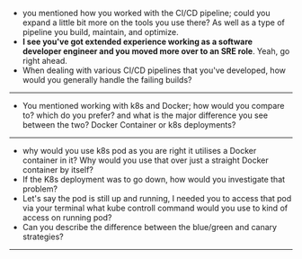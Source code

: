 - you mentioned how you worked with the CI/CD pipeline; could you expand a little bit more on the tools you use there? As well as a type of pipeline you build, maintain, and optimize.
- **I see you've got extended experience working as a software developer engineer and you moved more over to an SRE role**. Yeah, go right ahead.
- When dealing with various CI/CD pipelines that you've developed, how would you generally handle the failing builds?

-------------------------

- You mentioned working with k8s and Docker; how would you compare to? which do you prefer? and what is the major difference you see between the two?
Docker Container or k8s deployments?


-------

- why would you use k8s pod as you are right it utilises a Docker container in it? Why would you use that over just a straight Docker container by itself?
- If the K8s deployment was to go down, how would you investigate that problem?
- Let's say the pod is still up and running, I needed you to access that pod via your terminal what kube controll command would you use to kind of access on running pod?
- Can you describe the difference between the blue/green and canary strategies?

-----
